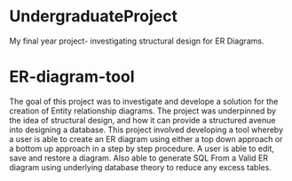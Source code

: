 # UndergraduateProject
My final year project- investigating structural design for ER Diagrams.


# ER-diagram-tool

The goal of this project was to investigate and develope a solution for the creation of Entity relationship diagrams. The project was underpinned by the idea of structural design, 
and how it can provide a structured avenue into designing a database. 
This project involved developing a tool whereby a user is able to create an ER diagram using either a top down approach or a bottom up approach in a step by step procedure. 
A user is able to edit, save and restore a diagram. Also able to generate SQL From a Valid ER diagram using underlying database theory to reduce any excess tables.
